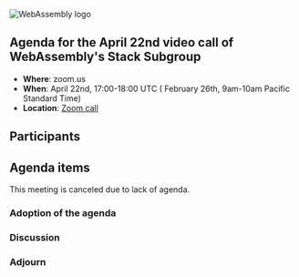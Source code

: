 ![WebAssembly logo](/images/WebAssembly.png)

## Agenda for the April 22nd video call of WebAssembly's Stack Subgroup

- **Where**: zoom.us
- **When**:  April 22nd, 17:00-18:00 UTC ( February 26th, 9am-10am Pacific Standard Time)
- **Location**: [Zoom call](https://zoom.us/j/91846860726?pwd=NVVNVmpvRVVFQkZTVzZ1dTFEcXgrdz09)


## Participants


## Agenda items

This meeting is canceled due to lack of agenda.

### Adoption of the agenda

### Discussion

### Adjourn
